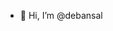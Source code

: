- 👋 Hi, I’m @debansal

<!---
debansal/debansal is a ✨ special ✨ repository because its `README.md` (this file) appears on your GitHub profile.
You can click the Preview link to take a look at your changes.
--->
